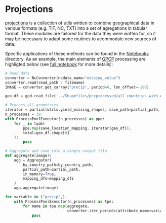 # Projections
[projections](src/projections) is a collection of utils written to combine geographical data in various formats (e.g. TIF, NC, TXT) into a set of agregations in tabular format. These modules are tailored for the data they were written for, so it may be necessary to adapt some routines to acommodate new sources of data.

Specific applications of these methods can be found in the [Notebooks](src/projections/Notebooks) directory. As an example, the main elements of [GPCP](https://psl.noaa.gov/data/gridded/data.gpcp.html) processing are highligted below (see [full notebook](src/projections/Notebooks/GPCP.ipynb) for more details):

```python
# Read data
converter = NcConverter(nodata_name="missing_value")
converter.read(read_path / filename)
IMAGE = converter.get_xarray("precip", period=0, lon_offset=-180)

geo_df = gpd.read_file('../Shapefiles/preprocessed/all_countries_with_eth.shp')

# Process all geometries
iterator = partial(utils.yield_missing_shapes, save_path=partial_path, prefix='p0')
n_processes = 30
with ProcessPoolExecutor(n_processes) as ppe:
    for _ in tqdm(
        ppe.map(save_location_mapping, iterator(geo_df)), 
        total=geo_df.shape[0]
    ):
        pass

# Aggregate and save into a single output file
def aggregate(image):
    agg = Aggregator(
        by_country_path=by_country_path, 
        partial_path=partial_path, 
        in_memory=True,
        mapping_dfs=mapping_dfs
    )
    agg.aggregate(image)

for variable in ("precip",):
    with ProcessPoolExecutor(n_processes) as tpe:
        for name in tpe.map(aggregate, 
                            converter.iter_periods(attribute_name=variable, lon_offset=-180)):
            pass
```